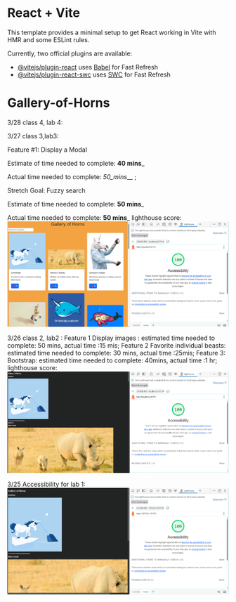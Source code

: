 # React + Vite

This template provides a minimal setup to get React working in Vite with HMR and some ESLint rules.

Currently, two official plugins are available:

- [@vitejs/plugin-react](https://github.com/vitejs/vite-plugin-react/blob/main/packages/plugin-react/README.md) uses [Babel](https://babeljs.io/) for Fast Refresh
- [@vitejs/plugin-react-swc](https://github.com/vitejs/vite-plugin-react-swc) uses [SWC](https://swc.rs/) for Fast Refresh
# Gallery-of-Horns

3/28 class 4, lab 4:






3/27 class 3,lab3:

Feature #1: Display a Modal

Estimate of time needed to complete: __40 mins___

Actual time needed to complete: _50_mins___ ;


Stretch Goal: Fuzzy search

Estimate of time needed to complete: __50 mins___

Actual time needed to complete: __50 mins___
lighthouse score:![alt text](image-2.png)


3/26 class 2, lab2 :
Feature 1 Display images : estimated time needed to complete: 50 mins, actual time :15 mis; 
Feature 2 Favorite individual beasts: estimated time needed to complete: 30 mins, actual time :25mis;
 Feature 3: Bootstrap: estimated time needed to complete: 40mins, actual time :1 hr;
lighthouse score: ![alt text](image-1.png)

3/25
Accessibility for lab 1:
![alt text](image.png)